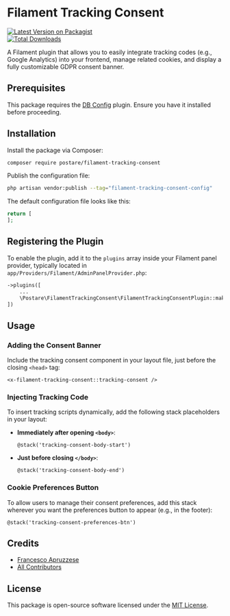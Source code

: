 # Filament Tracking Consent

[![Latest Version on Packagist](https://img.shields.io/packagist/v/postare/filament-tracking-consent.svg?style=flat-square)](https://packagist.org/packages/postare/filament-tracking-consent)  
[![Total Downloads](https://img.shields.io/packagist/dt/postare/filament-tracking-consent.svg?style=flat-square)](https://packagist.org/packages/postare/filament-tracking-consent)

A Filament plugin that allows you to easily integrate tracking codes (e.g., Google Analytics) into your frontend, manage related cookies, and display a fully customizable GDPR consent banner.

## Prerequisites

This package requires the [DB Config](https://github.com/postare/db-config) plugin. Ensure you have it installed before proceeding.

## Installation

Install the package via Composer:

```bash
composer require postare/filament-tracking-consent
```

Publish the configuration file:

```bash
php artisan vendor:publish --tag="filament-tracking-consent-config"
```

The default configuration file looks like this:

```php
return [
];
```

## Registering the Plugin

To enable the plugin, add it to the `plugins` array inside your Filament panel provider, typically located in `app/Providers/Filament/AdminPanelProvider.php`:

```php
->plugins([
    ...
    \Postare\FilamentTrackingConsent\FilamentTrackingConsentPlugin::make(),
])
```

## Usage

### Adding the Consent Banner

Include the tracking consent component in your layout file, just before the closing `<head>` tag:

```blade
<x-filament-tracking-consent::tracking-consent />
```

### Injecting Tracking Code

To insert tracking scripts dynamically, add the following stack placeholders in your layout:

-   **Immediately after opening `<body>`**:

    ```blade
    @stack('tracking-consent-body-start')
    ```

-   **Just before closing `</body>`**:

    ```blade
    @stack('tracking-consent-body-end')
    ```

### Cookie Preferences Button

To allow users to manage their consent preferences, add this stack wherever you want the preferences button to appear (e.g., in the footer):

```blade
@stack('tracking-consent-preferences-btn')
```

## Credits

-   [Francesco Apruzzese](https://github.com/postare)
-   [All Contributors](../../contributors)

## License

This package is open-source software licensed under the [MIT License](LICENSE.md).
